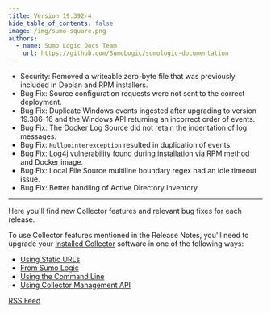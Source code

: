 ```yaml
---
title: Version 19.392-4
hide_table_of_contents: false
image: /img/sumo-square.png
authors:
  - name: Sumo Logic Docs Team
    url: https://github.com/SumoLogic/sumologic-documentation
---
```



* Security: Removed a writeable zero-byte file that was previously included in Debian and RPM installers.
* Bug Fix: Source configuration requests were not sent to the correct deployment.
* Bug Fix: Duplicate Windows events ingested after upgrading to version 19.386-16 and the Windows API returning an incorrect order of events.
* Bug Fix: The Docker Log Source did not retain the indentation of log messages.
* Bug Fix: `Nullpointerexception` resulted in duplication of events.
* Bug Fix: Log4j vulnerability found during installation via RPM method and Docker image.
* Bug Fix: Local File Source multiline boundary regex had an idle timeout issue.
* Bug Fix: Better handling of Active Directory Inventory.

---

Here you'll find new Collector features and relevant bug fixes for each release.

To use Collector features mentioned in the Release Notes, you'll need to upgrade your [Installed Collector](https://help.sumologic.com/docs/send-data/installed-collectors) software in one of the following ways:
* [Using Static URLs](https://help.sumologic.com/docs/send-data/installed-collectors/collector-installation-reference/download-collector-from-static-url)
* [From Sumo Logic](https://help.sumologic.com/docs/send-data/collection/upgrade-collectors.md)
* [Using the Command Line](https://help.sumologic.com/docs/send-data/collection/upgrade-collectors.md)
* [Using Collector Management API](https://help.sumologic.com/docs/api/collectors#Upgrade-or-Downgrade-Collectors-Using-the-API)

<span className="getstarted"><a href="https://help.sumologic.com/release-notes-collector/rss.xml">RSS Feed</a></span>
